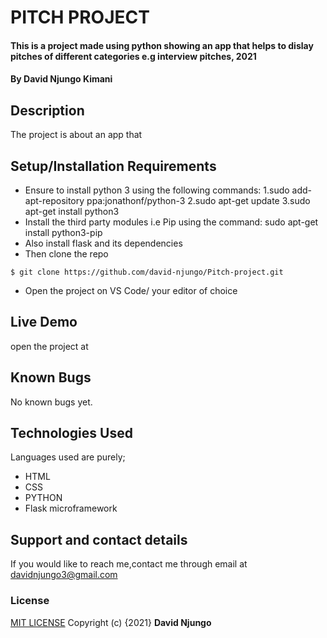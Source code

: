 # PITCH PROJECT
#### This is a project made using python showing an app that helps to dislay pitches of different categories e.g interview pitches, 2021
#### By **David Njungo Kimani**
## Description
The project is about an app that 
## Setup/Installation Requirements
* Ensure  to install python 3 using the following commands:
    1.sudo add-apt-repository ppa:jonathonf/python-3
    2.sudo apt-get update
    3.sudo apt-get install python3
* Install the third party modules i.e Pip using the command:
    sudo apt-get install python3-pip 
* Also install flask and its dependencies
* Then clone the repo 
```
$ git clone https://github.com/david-njungo/Pitch-project.git 
```
* Open  the project on VS Code/ your editor of choice
## Live Demo
open the project at 
## Known Bugs
No known bugs yet.
## Technologies Used
Languages used are purely;
* HTML
* CSS 
* PYTHON
* Flask microframework
## Support and contact details
If you would like to reach me,contact me through email at davidnjungo3@gmail.com
### License
[MIT LICENSE](https://choosealicense.com/licenses/mit/)
Copyright (c) {2021} **David Njungo**